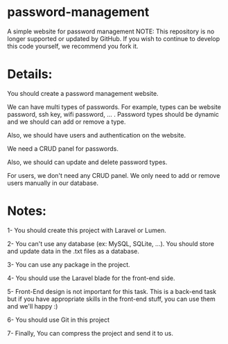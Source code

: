 # password-management
A simple website for password management
NOTE: This repository is no longer supported or updated by GitHub. If you wish to continue to develop this code yourself, we recommend you fork it.

# Details:


You should create a password management website.

We can have multi types of passwords. For example, types can be website password, ssh key, wifi password, ... . Password types should be dynamic and we should can add or remove a type.

Also, we should have users and authentication on the website.

We need a CRUD panel for passwords.

Also, we should can update and delete password types.

For users, we don't need any CRUD panel. We only need to add or remove users manually in our database.

# Notes:
1- You should create this project with Laravel or Lumen.

2- You can't use any database (ex: MySQL, SQLite, ...). You should store and update data in the .txt files as a database.

3- You can use any package in the project.

4- You should use the Laravel blade for the front-end side.

5- Front-End design is not important for this task. This is a back-end task but if you have appropriate skills in the front-end stuff, you can use them and we'll happy :)

6- You should use Git in this project

7- Finally, You can compress the project and send it to us.
